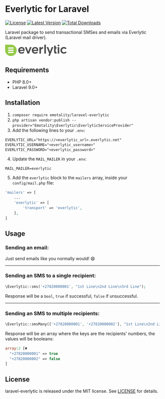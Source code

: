 # Everlytic for Laravel

<p>
    <a href="https://packagist.org/packages/emotality/laravel-everlytic"><img src="https://img.shields.io/packagist/l/emotality/laravel-everlytic" alt="License"></a>
    <a href="https://packagist.org/packages/emotality/laravel-everlytic"><img src="https://img.shields.io/packagist/v/emotality/laravel-everlytic" alt="Latest Version"></a>
    <a href="https://packagist.org/packages/emotality/laravel-everlytic"><img src="https://img.shields.io/packagist/dt/emotality/laravel-everlytic" alt="Total Downloads"></a>
</p>

Laravel package to send transactional SMSes and emails via Everlytic (Laravel mail driver).

<p>
    <a href="https://www.everlytic.com" target="_blank">
        <img src="https://raw.githubusercontent.com/emotality/files/master/GitHub/everlytic.png" height="39">
    </a>
</p>

## Requirements

- PHP 8.0+
- Laravel 9.0+

## Installation

1. `composer require emotality/laravel-everlytic`
2. `php artisan vendor:publish --provider="Emotality\Everlytic\EverlyticServiceProvider"`
3. Add the following lines to your `.env`:

```
EVERLYTIC_URL="https://<everlytic_url>.everlytic.net"
EVERLYTIC_USERNAME="<everlytic_username>"
EVERLYTIC_PASSWORD="<everlytic_password>"
```

4. Update the `MAIL_MAILER` in your `.env`:

```
MAIL_MAILER=everlytic
```

5. Add the `everlytic` block to the `mailers` array, inside your `config/mail.php` file:

```php
'mailers' => [
    ...
    'everlytic' => [
        'transport' => 'everlytic',
    ],
]
```

## Usage

### Sending an email:

Just send emails like you normally would! :smile:

---

### Sending an SMS to a single recipient:

```php
\Everlytic::sms('+27820000001', "1st Line\n2nd Line\n3rd Line");
```

Response will be a `bool`, `true` if successful, `false` if unsuccessful.

---

### Sending an SMS to multiple recipients:

```php
\Everlytic::smsMany(['+27820000001', '+27820000002'], "1st Line\n2nd Line\n3rd Line");
```

Response will be an array where the keys are the recipients' numbers, the values will be booleans:

```php
array:2 [▼
  "+27820000001" => true
  "+27820000002" => false
]
```

## License

laravel-everlytic is released under the MIT license. See [LICENSE](https://github.com/emotality/laravel-everlytic/blob/master/LICENSE) for details.
